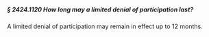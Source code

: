 ##### § 2424.1120 How long may a limited denial of participation last? #####

A limited denial of participation may remain in effect up to 12 months.